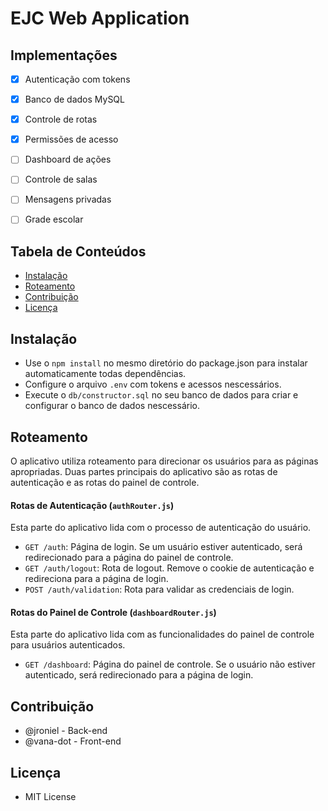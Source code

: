 # EJC Web Application

## Implementações
- [x] Autenticação com tokens
- [x] Banco de dados MySQL
- [x] Controle de rotas
- [x] Permissões de acesso
- [ ] Dashboard de ações 
- [ ] Controle de salas
- [ ] Mensagens privadas
- [ ] Grade escolar


## Tabela de Conteúdos 
- [Instalação](#instalação)
- [Roteamento](#roteamento)
- [Contribuição](#contribuição)
- [Licença](#licença)

## Instalação
- Use o `npm install` no mesmo diretório do package.json para instalar automaticamente todas dependências.
- Configure o arquivo `.env` com tokens e acessos nescessários.
- Execute o `db/constructor.sql` no seu banco de dados para criar e configurar o banco de dados nescessário.

## Roteamento
O aplicativo utiliza roteamento para direcionar os usuários para as páginas apropriadas. Duas partes principais do aplicativo são as rotas de autenticação e as rotas do painel de controle.

#### Rotas de Autenticação (`authRouter.js`)
Esta parte do aplicativo lida com o processo de autenticação do usuário.
- `GET /auth`: Página de login. Se um usuário estiver autenticado, será redirecionado para a página do painel de controle.
- `GET /auth/logout`: Rota de logout. Remove o cookie de autenticação e redireciona para a página de login.
- `POST /auth/validation`: Rota para validar as credenciais de login.

#### Rotas do Painel de Controle (`dashboardRouter.js`)
Esta parte do aplicativo lida com as funcionalidades do painel de controle para usuários autenticados.
- `GET /dashboard`: Página do painel de controle. Se o usuário não estiver autenticado, será redirecionado para a página de login.

## Contribuição
- @jroniel - Back-end
- @vana-dot - Front-end

## Licença
- MIT License 
